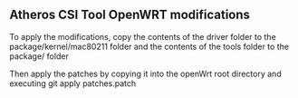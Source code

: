 ## Atheros CSI Tool OpenWRT modifications
To apply the modifications, copy the contents of the driver folder to the package/kernel/mac80211 folder and the contents of the tools folder to the package/ folder

Then apply the patches by copying it into the openWrt root directory and executing
git apply patches.patch